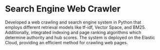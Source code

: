 # Search Engine Web Crawler
Developed a web crawling and search engine system in Python that employs different retrieval models like tf-idf, Vector Space, and BM25. Additionally, integrated indexing and page ranking algorithms which determine authority and hub scores. The system is deployed on the Elastic Cloud, providing an efficient method for crawling web pages.
